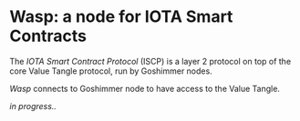# Wasp: a node for IOTA Smart Contracts


The _IOTA Smart Contract Protocol_ (ISCP) is a layer 2 protocol on top of the core Value Tangle
protocol, run by Goshimmer nodes.

_Wasp_ connects to Goshimmer node to have access to the Value Tangle.   


_in progress.._